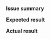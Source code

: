 <!--
Add a description, any steps to reproduce the problem, and/or a code sample to
the issue summary below. If nothing is provided, your issue may be closed
without notice.
-->

**Issue summary**


**Expected result**


**Actual result**
